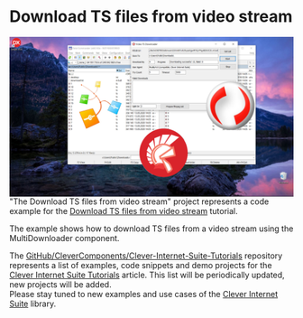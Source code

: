 # Download TS files from video stream

<img align="left" src="Images\VideoTSDownloader.jpg"/>

"The Download TS files from video stream" project represents a code example for the [Download TS files from video stream](https://www.clevercomponents.com/portal/kb/a64/e-mail-replying-forwarding.aspx) tutorial.   

The example shows how to download TS files from a video stream using the MultiDownloader component.

The [GitHub/CleverComponents/Clever-Internet-Suite-Tutorials](https://github.com/CleverComponents/Clever-Internet-Suite-Tutorials) repository represents a list of examples, code snippets and demo projects for the [Clever Internet Suite Tutorials](https://www.clevercomponents.com/articles/article035/) article. This list will be periodically updated, new projects will be added.   
Please stay tuned to new examples and use cases of the [Clever Internet Suite](https://www.clevercomponents.com/products/inetsuite/) library.
